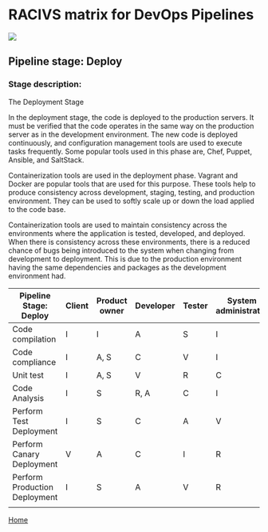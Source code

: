 # __RACIVS matrix for DevOps Pipelines__   

<img src="https://user-images.githubusercontent.com/10748736/112030685-6c81be80-8b32-11eb-94b8-c2c01b8f4581.png">

## __Pipeline stage:__  Deploy  
### __Stage description:__  
The Deployment Stage

In the deployment stage, the code is deployed to the production servers. It must be verified that the code operates in the same way on the production server as in the development environment.
The new code is deployed continuously, and configuration management tools are used to execute tasks frequently.
Some popular tools used in this phase are, Chef, Puppet, Ansible, and SaltStack.

Containerization tools are used in the deployment phase. Vagrant and Docker are popular tools that are used for this purpose.
These tools help to produce consistency across development, staging, testing, and production environment. They can be used to softly scale up or down the load applied to the code base.

Containerization tools are used to maintain consistency across the environments where the application is tested, developed, and deployed.
When there is consistency across these environments, there is a reduced chance of bugs being introduced to the system when changing from development to deployment. This is due to the production environment having the same dependencies and packages as the development environment had.



| Pipeline Stage:<br>Deploy  | Client  | Product owner | Developer  | Tester  | System administrator |Security Team
|----------------------------- |-------- |-------- |-------- |--------  |--------  |---------
| Code compilation             |     I   |     I    |   A      |    S     |    I      |    I      |
| Code compliance             |      I   |     A, S    |   C      |    V     |    I      |    R      |
| Unit test                    |     I    |     A, S    |    V     |    R      |    C      |    I      |
| Code Analysis                |     I    |     S    |    R, A     |    C      |    I      |    I      |
| Perform Test Deployment      |    I     |     S    |     C    |     A     |     V     |     R     |             
| Perform Canary Deployment    |    V     |    A     |   C      |    I     |   R       |     C     |
| Perform Production Deployment |    I     |    S     |   A      |    V      |    R     |      V    |  
         |         |         |         |         |         |
  
  
[Home](../index.md)  
